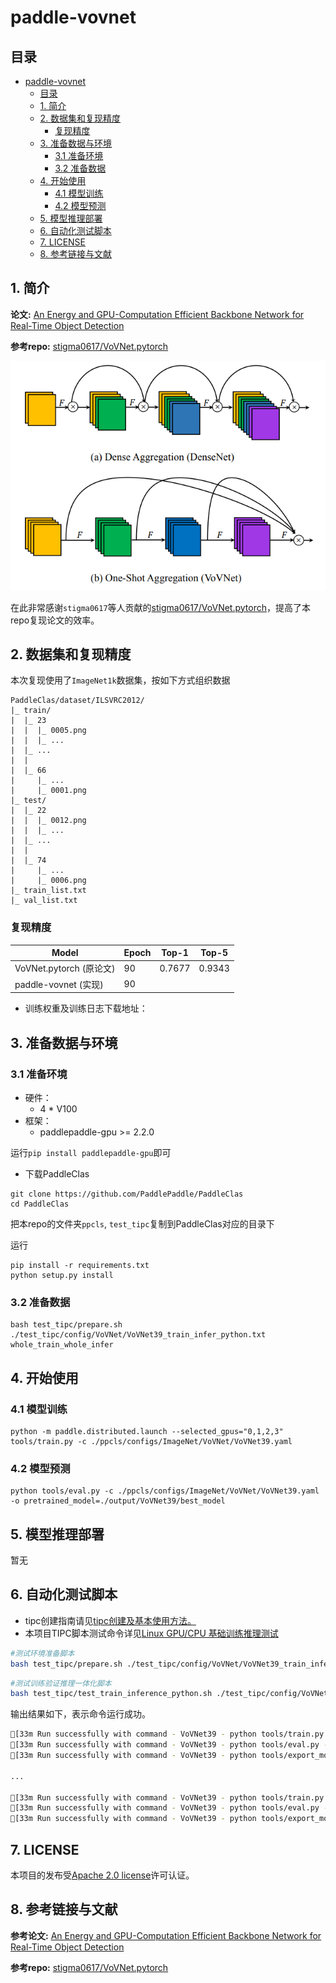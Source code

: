 # paddle-vovnet

## 目录

- [paddle-vovnet](#paddle-vovnet)
  - [目录](#目录)
  - [1. 简介](#1-简介)
  - [2. 数据集和复现精度](#2-数据集和复现精度)
    - [复现精度](#复现精度)
  - [3. 准备数据与环境](#3-准备数据与环境)
    - [3.1 准备环境](#31-准备环境)
    - [3.2 准备数据](#32-准备数据)
  - [4. 开始使用](#4-开始使用)
    - [4.1 模型训练](#41-模型训练)
    - [4.2 模型预测](#42-模型预测)
  - [5. 模型推理部署](#5-模型推理部署)
  - [6. 自动化测试脚本](#6-自动化测试脚本)
  - [7. LICENSE](#7-license)
  - [8. 参考链接与文献](#8-参考链接与文献)


## 1. 简介

**论文:** [An Energy and GPU-Computation Efficient Backbone Network for Real-Time Object Detection](https://arxiv.org/pdf/1904.09730v1.pdf)

**参考repo:** [stigma0617/VoVNet.pytorch](https://github.com/stigma0617/VoVNet.pytorch)

![vovnet_osa](img/vovnet_osa.PNG)


在此非常感谢`stigma0617`等人贡献的[stigma0617/VoVNet.pytorch](https://github.com/stigma0617/VoVNet.pytorch)，提高了本repo复现论文的效率。

## 2. 数据集和复现精度
本次复现使用了`ImageNet1k`数据集，按如下方式组织数据
```
PaddleClas/dataset/ILSVRC2012/
|_ train/
|  |_ 23
|  |  |_ 0005.png
|  |  |_ ...
|  |_ ...
|  |
|  |_ 66
|     |_ ...
|     |_ 0001.png
|_ test/
|  |_ 22
|  |  |_ 0012.png
|  |  |_ ...
|  |_ ...
|  |
|  |_ 74
|     |_ ...
|     |_ 0006.png
|_ train_list.txt
|_ val_list.txt
```

### 复现精度
|      Model            |   Epoch       |  Top-1            |   Top-5       |
| ---------------  | --------------- |  ---------------  | --------------- | 
|  VoVNet.pytorch (原论文) |  90  |    0.7677  | 0.9343 |
|  paddle-vovnet (实现) |  90  |      |  |

- 训练权重及训练日志下载地址：

## 3. 准备数据与环境


### 3.1 准备环境
- 硬件：
  - 4 * V100
- 框架：
  - paddlepaddle-gpu >= 2.2.0

运行`pip install paddlepaddle-gpu`即可

- 下载PaddleClas
```
git clone https://github.com/PaddlePaddle/PaddleClas
cd PaddleClas
```
把本repo的文件夹```ppcls```, ```test_tipc```复制到PaddleClas对应的目录下

运行
```
pip install -r requirements.txt
python setup.py install
```


### 3.2 准备数据

```
bash test_tipc/prepare.sh ./test_tipc/config/VoVNet/VoVNet39_train_infer_python.txt whole_train_whole_infer
```

## 4. 开始使用

### 4.1 模型训练

```
python -m paddle.distributed.launch --selected_gpus="0,1,2,3" tools/train.py -c ./ppcls/configs/ImageNet/VoVNet/VoVNet39.yaml
```
  

### 4.2 模型预测
```
python tools/eval.py -c ./ppcls/configs/ImageNet/VoVNet/VoVNet39.yaml -o pretrained_model=./output/VoVNet39/best_model
```


## 5. 模型推理部署
暂无

## 6. 自动化测试脚本

- tipc创建指南请见[tipc创建及基本使用方法。](https://github.com/PaddlePaddle/models/blob/release/2.2/tutorials/tipc/train_infer_python/test_train_infer_python.md)
- 本项目TIPC脚本测试命令详见[Linux GPU/CPU 基础训练推理测试](test_tipc/docs/test_train_inference_python.md)
```bash
#测试环境准备脚本
bash test_tipc/prepare.sh ./test_tipc/config/VoVNet/VoVNet39_train_infer_python.txt lite_train_lite_infer
```

```bash
#测试训练验证推理一体化脚本
bash test_tipc/test_train_inference_python.sh ./test_tipc/config/VoVNet/VoVNet39_train_infer_python.txt lite_train_lite_infer
```

输出结果如下，表示命令运行成功。

```bash
[33m Run successfully with command - VoVNet39 - python tools/train.py -c ppcls/configs/ImageNet/VoVNet/VoVNet39.yaml -o Global.seed=1234 -o DataLoader.Train.sampler.shuffle=False -o DataLoader.Train.loader.num_workers=0 -o DataLoader.Train.loader.use_shared_memory=False -o Global.device=gpu  -o Global.output_dir=./test_tipc/output/VoVNet39/lite_train_lite_infer/norm_train_gpus_0_autocast_null -o Global.epochs=2     -o DataLoader.Train.sampler.batch_size=8   !  [0m
[33m Run successfully with command - VoVNet39 - python tools/eval.py -c ppcls/configs/ImageNet/VoVNet/VoVNet39.yaml -o Global.pretrained_model=./test_tipc/output/VoVNet39/lite_train_lite_infer/norm_train_gpus_0_autocast_null/VoVNet39/latest -o Global.device=gpu  !  [0m
[33m Run successfully with command - VoVNet39 - python tools/export_model.py -c ppcls/configs/ImageNet/VoVNet/VoVNet39.yaml -o Global.pretrained_model=./test_tipc/output/VoVNet39/lite_train_lite_infer/norm_train_gpus_0_autocast_null/VoVNet39/latest -o Global.save_inference_dir=./test_tipc/output/VoVNet39/lite_train_lite_infer/norm_train_gpus_0_autocast_null!  [0m

...

[33m Run successfully with command - VoVNet39 - python tools/train.py -c ppcls/configs/ImageNet/VoVNet/VoVNet39.yaml -o Global.seed=1234 -o DataLoader.Train.sampler.shuffle=False -o DataLoader.Train.loader.num_workers=0 -o DataLoader.Train.loader.use_shared_memory=False -o Global.device=gpu  -o Global.output_dir=./test_tipc/output/VoVNet39/lite_train_lite_infer/norm_train_gpus_0_autocast_null -o Global.epochs=2     -o DataLoader.Train.sampler.batch_size=8   !  [0m
[33m Run successfully with command - VoVNet39 - python tools/eval.py -c ppcls/configs/ImageNet/VoVNet/VoVNet39.yaml -o Global.pretrained_model=./test_tipc/output/VoVNet39/lite_train_lite_infer/norm_train_gpus_0_autocast_null/VoVNet39/latest -o Global.device=gpu  !  [0m
[33m Run successfully with command - VoVNet39 - python tools/export_model.py -c ppcls/configs/ImageNet/VoVNet/VoVNet39.yaml -o Global.pretrained_model=./test_tipc/output/VoVNet39/lite_train_lite_infer/norm_train_gpus_0_autocast_null/VoVNet39/latest -o Global.save_inference_dir=./test_tipc/output/VoVNet39/lite_train_lite_infer/norm_train_gpus_0_autocast_null!  [0m
```



## 7. LICENSE

本项目的发布受[Apache 2.0 license](./LICENSE)许可认证。

## 8. 参考链接与文献
**参考论文:** [An Energy and GPU-Computation Efficient Backbone Network for Real-Time Object Detection](https://arxiv.org/pdf/1904.09730v1.pdf)

**参考repo:** [stigma0617/VoVNet.pytorch](https://github.com/stigma0617/VoVNet.pytorch)